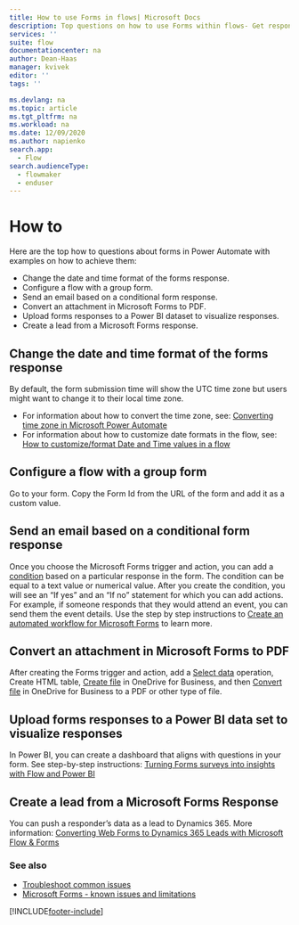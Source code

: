 ```yaml
---
title: How to use Forms in flows| Microsoft Docs
description: Top questions on how to use Forms within flows- Get response details, when a new response is submitted
services: ''
suite: flow
documentationcenter: na
author: Dean-Haas
manager: kvivek
editor: ''
tags: ''

ms.devlang: na
ms.topic: article
ms.tgt_pltfrm: na
ms.workload: na
ms.date: 12/09/2020
ms.author: napienko
search.app: 
  - Flow
search.audienceType: 
  - flowmaker
  - enduser
---
```


# How to

Here are the top how to questions about forms in Power Automate with examples on how to achieve them:

- Change the date and time format of the forms response.
- Configure a flow with a group form. 
- Send an email based on a conditional form response.
- Convert an attachment in Microsoft Forms to PDF.
- Upload forms responses to a Power BI dataset to visualize responses.
- Create a lead from a Microsoft Forms response.

## Change the date and time format of the forms response

By default, the form submission time will show the UTC time zone but users might want to change it to their local time zone. 

- For information about how to convert the time zone, see: [Converting time zone in Microsoft Power Automate](https://support.microsoft.com/help/4557244/converting-time-zone-in-microsoft-power-automate)
- For information about how to customize date formats in the flow, see: [How to customize/format Date and Time values in a flow](https://support.microsoft.com/help/4534778/how-to-customize-format-date-and-time-values-in-a-flow)

## Configure a flow with a group form

Go to your form. Copy the Form Id from the URL of the form and add it as a custom value. 

## Send an email based on a conditional form response

Once you choose the Microsoft Forms trigger and action, you can add a [condition](/add-condition.md#add-a-condition) based on a particular response in the form. The condition can be equal to a text value or numerical value. After you create the condition, you will see an “If yes” and an “If no” statement for which you can add actions. For example, if someone responds that they would attend an event, you can send them the event details. Use the step by step instructions to [Create an automated workflow for Microsoft Forms](https://support.microsoft.com/office/create-an-automated-workflow-for-microsoft-forms-dee28c00-503a-48b3-89df-91a5084e6e43) to learn more.

## Convert an attachment in Microsoft Forms to PDF

After creating the Forms trigger and action, add a [Select data](/power-automate/data-operations#use-the-select-action) operation, Create HTML table, [Create file](/connectors/onedrive/#create-file) in OneDrive for Business, and then [Convert file](/connectors/onedrive/#convert-file) in OneDrive for Business to a PDF or other type of file.

## Upload forms responses to a Power BI data set to visualize responses

In Power BI, you can create a dashboard that aligns with questions in your form. See step-by-step instructions: [Turning Forms surveys into insights with Flow and Power BI](https://flow.microsoft.com/blog/forms-and-flow-and-powerbi/) 

## Create a lead from a Microsoft Forms Response

You can push a responder’s data as a lead to Dynamics 365. More information: [Converting Web Forms to Dynamics 365 Leads with Microsoft Flow & Forms](https://www.preact.co.uk/blog/converting-web-forms-to-dynamics-365-leads-with-microsoft-flow-forms)


### See also

- [Troubleshoot common issues](troubleshoot-issues.md)
- [Microsoft Forms - known issues and limitations](/connectors/microsoftforms/#known-issues-and-limitations)


[!INCLUDE[footer-include](../includes/footer-banner.md)]

